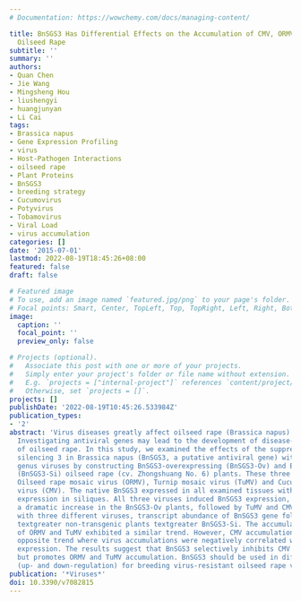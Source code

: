 ```yaml
---
# Documentation: https://wowchemy.com/docs/managing-content/

title: BnSGS3 Has Differential Effects on the Accumulation of CMV, ORMV and TuMV in
  Oilseed Rape
subtitle: ''
summary: ''
authors:
- Quan Chen
- Jie Wang
- Mingsheng Hou
- liushengyi
- huangjunyan
- Li Cai
tags:
- Brassica napus
- Gene Expression Profiling
- virus
- Host-Pathogen Interactions
- oilseed rape
- Plant Proteins
- BnSGS3
- breeding strategy
- Cucumovirus
- Potyvirus
- Tobamovirus
- Viral Load
- virus accumulation
categories: []
date: '2015-07-01'
lastmod: 2022-08-19T18:45:26+08:00
featured: false
draft: false

# Featured image
# To use, add an image named `featured.jpg/png` to your page's folder.
# Focal points: Smart, Center, TopLeft, Top, TopRight, Left, Right, BottomLeft, Bottom, BottomRight.
image:
  caption: ''
  focal_point: ''
  preview_only: false

# Projects (optional).
#   Associate this post with one or more of your projects.
#   Simply enter your project's folder or file name without extension.
#   E.g. `projects = ["internal-project"]` references `content/project/deep-learning/index.md`.
#   Otherwise, set `projects = []`.
projects: []
publishDate: '2022-08-19T10:45:26.533984Z'
publication_types:
- '2'
abstract: 'Virus diseases greatly affect oilseed rape (Brassica napus) production.
  Investigating antiviral genes may lead to the development of disease-resistant varieties
  of oilseed rape. In this study, we examined the effects of the suppressor of gene
  silencing 3 in Brassica napus (BnSGS3, a putative antiviral gene) with different
  genus viruses by constructing BnSGS3-overexpressing (BnSGS3-Ov) and BnSGS3-silenced
  (BnSGS3-Si) oilseed rape (cv. Zhongshuang No. 6) plants. These three viruses are
  Oilseed rape mosaic virus (ORMV), Turnip mosaic virus (TuMV) and Cucumber mosaic
  virus (CMV). The native BnSGS3 expressed in all examined tissues with the highest
  expression in siliques. All three viruses induced BnSGS3 expression, but ORMV induced
  a dramatic increase in the BnSGS3-Ov plants, followed by TuMV and CMV. Upon inoculation
  with three different viruses, transcript abundance of BnSGS3 gene follows: BnSGS3-Ov
  textgreater non-transgenic plants textgreater BnSGS3-Si. The accumulation quantities
  of ORMV and TuMV exhibited a similar trend. However, CMV accumulation showed an
  opposite trend where virus accumulations were negatively correlated with BnSGS3
  expression. The results suggest that BnSGS3 selectively inhibits CMV accumulation
  but promotes ORMV and TuMV accumulation. BnSGS3 should be used in different ways
  (up- and down-regulation) for breeding virus-resistant oilseed rape varieties.'
publication: '*Viruses*'
doi: 10.3390/v7082815
---
```

